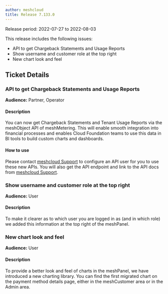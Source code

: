 ```yaml
---
author: meshcloud
title: Release 7.133.0
---
```


Release period: 2022-07-27 to 2022-08-03

This release includes the following issues:
* API to get Chargeback Statements and Usage Reports
* Show username and customer role at the top right
* New chart look and feel
<!--truncate-->

## Ticket Details
### API to get Chargeback Statements and Usage Reports
**Audience:** Partner, Operator<br>

#### Description
You can now get Chargeback Statements and Tenant Usage Reports via the meshObject API of meshMetering.
This will enable smooth integration into financial processes and enables Cloud Foundation teams to use 
this data in BI tools to build custom charts and dashboards.

#### How to use
Please contact <a href="mailto:support@meshcloud.io">meshcloud Support</a> to configure an API user for 
you to use these new APIs.
You will also get the API endpoint and link to the API docs from 
<a href="mailto:support@meshcloud.io">meshcloud Support</a>.

### Show username and customer role at the top right
**Audience:** User<br>

#### Description
To make it clearer as to which user you are logged in as (and in which role) we added this information at the top right of the meshPanel.

### New chart look and feel
**Audience:** User<br>

#### Description
To provide a better look and feel of charts in the meshPanel, we have introduced a new charting library. You can find the first migrated chart on the payment method details page, either in the meshCustomer area or in the Admin area.

